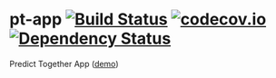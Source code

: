 # pt-app [![Build Status](https://travis-ci.org/matek2305/pt-app.svg?branch=develop)](https://travis-ci.org/matek2305/pt-app) [![codecov.io](https://codecov.io/github/matek2305/pt-app/coverage.svg?branch=develop)](https://codecov.io/github/matek2305/pt-app?branch=develop) [![Dependency Status](https://www.versioneye.com/user/projects/56bb8b012a29ed0034380553/badge.svg)](https://www.versioneye.com/user/projects/56bb8b012a29ed0034380553)
Predict Together App ([demo](https://pt-demo.herokuapp.com/))
